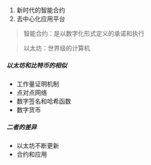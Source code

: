1. 新时代的智能合约
2. 去中心化应用平台

>智能合约：是以数字化形式定义的承诺和执行

>以太坊：世界级的计算机

##### 以太坊和比特币的相似
- 工作量证明机制
- 点对点网络
- 数字签名和哈希函数
- 数字货币 

##### 二者的差异
- 以太坊不断更新
- 合约和应用

